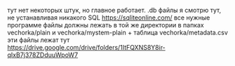 тут нет некоторых штук, но главное работает.
.db файлы я смотрю тут, не устанавливая никакого SQL https://sqliteonline.com/
все нужные программе файлы должны лежать в той же директории в папках vechorka/plain и vechorka/mystem-plain + таблица vechorka/metadata.csv
эти файлы лежат тут https://drive.google.com/drive/folders/1ItFQXNS8Y8ir-qIxB7j378ZDduuWpoW7
